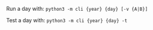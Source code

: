 Run a day with:
`python3 -m cli {year} {day} [-v {A|B}]`

Test a day with:
`python3 -m cli {year} {day} -t`
